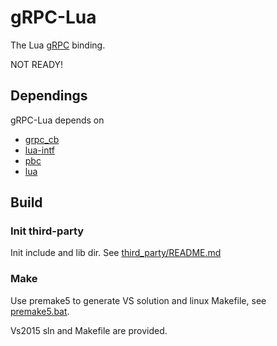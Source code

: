 # gRPC-Lua
The Lua [gRPC](http://www.grpc.io/) binding.

NOT READY!

## Dependings

gRPC-Lua depends on

* [grpc_cb](https://github.com/jinq0123/grpc_cb)
* [lua-intf](https://github.com/SteveKChiu/lua-intf)
* [pbc](https://github.com/cloudwu/pbc)
* [lua](https://www.lua.org/)

## Build

### Init third-party
Init include and lib dir. See [third_party/README.md](third_party/README.md)

### Make
Use premake5 to generate VS solution and linux Makefile, see [premake5.bat](build/premake5.bat).

Vs2015 sln and Makefile are provided.

